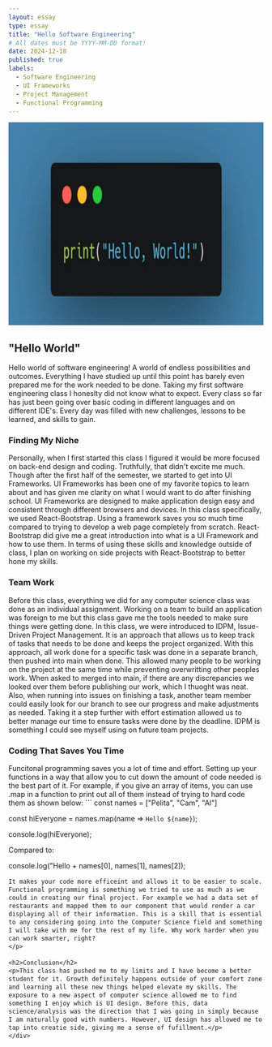 ```yaml
---
layout: essay
type: essay
title: "Hello Software Engineering"
# All dates must be YYYY-MM-DD format!
date: 2024-12-18
published: true
labels:
  - Software Engineering 
  - UI Frameworks
  - Project Management
  - Functional Programming
---
```


<div>

<img src="../img/helloworld.jpg" alt="Hello World Coding" class="text-center" height="400px" >
<h2>"Hello World"</h2>
<p>Hello world of software engineering! A world of endless possibilities and outcomes. Everything I have studied up until this point has barely even prepared me for the work needed to be done. Taking my first software engineering class I honeslty did not know what to expect. Every class so far has just been going over basic coding in different languages and on different IDE's. Every day was filled with new challenges, lessons to be learned, and skills to gain.</p>

<h3>Finding My Niche</h3>
<p>Personally, when I first started this class I figured it would be more focused on back-end design and coding. Truthfully, that didn't excite me much. Though after the first half of the semester, we started to get into UI Frameworks. UI Frameworks has been one of my favorite topics to learn about and has given me clarity on what I would want to do after finishing school. UI Frameworks are designed to make application design easy and consistent through different browsers and devices. In this class specifically, we used React-Bootstrap. Using a framework saves you so much time compared to trying to develop a web page completely from scratch. React-Bootstrap did give me a great introduction into what is a UI Framework and how to use them. In terms of using these skills and knowledge outside of class, I plan on working on side projects with React-Bootstrap to better hone my skills.</p>

<h3>Team Work</h3>
<p>Before this class, everything we did for any computer science class was done as an individual assignment. Working on a team to build an application was foreign to me but this class gave me the tools needed to make sure things were getting done. In this class, we were introduced to IDPM, Issue-Driven Project Management. It is an approach that allows us to keep track of tasks that needs to be done and keeps the project organized. With this approach, all work done for a specific task was done in a separate branch, then pushed into main when done. This allowed many people to be working on the project at the same time while preventing overwritting other peoples work. When asked to merged into main, if there are any discrepancies we looked over them before publishing our work, which I thuoght was neat. Also, when running into issues on finishing a task, another team member could easily look for our branch to see our progress and make adjustments as needed. Taking it a step further with effort estimation allowed us to better manage our time to ensure tasks were done by the deadline. IDPM is something I could see myself using on future team projects.</p>

<h3>Coding That Saves You Time</h3>
<p>Funcitonal programming saves you a lot of time and effort. Setting up your functions in a way that allow you to cut down the amount of code needed is the best part of it. For example, if you give an array of items, you can use .map in a function to print out all of them instead of trying to hard code them as shown below:
```
const names = ["Pelita", "Cam", "Al"]

const hiEveryone = names.map(name => `Hello ${name}`);

console.log(hiEveryone);

Compared to:

console.log("Hello + names[0], names[1], names[2]);
```
It makes your code more efficeint and allows it to be easier to scale. Functional programming is something we tried to use as much as we could in creating our final project. For example we had a data set of restaurants and mapped them to our component that would render a car displaying all of their information. This is a skill that is essential to any considering going into the Computer Science field and something I will take with me for the rest of my life. Why work harder when you can work smarter, right?
</p>

<h2>Conclusion</h2>
<p>This class has pushed me to my limits and I have become a better student for it. Growth definitely happens outside of your comfort zone and learning all these new things helped elevate my skills. The exposure to a new aspect of computer science allowed me to find something I enjoy which is UI design. Before this, data science/analysis was the direction that I was going in simply because I am naturally good with numbers. However, UI design has allowed me to tap into creatie side, giving me a sense of fufillment.</p>
</div>